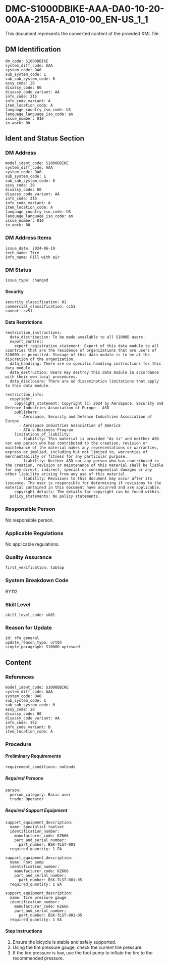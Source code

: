 # DMC-S1000DBIKE-AAA-DA0-10-20-00AA-215A-A_010-00_EN-US_1_1

This document represents the converted content of the provided XML file.

## DM Identification

```
dm_code: S1000DBIKE
system_diff_code: AAA
system_code: DA0
sub_system_code: 1
sub_sub_system_code: 0
assy_code: 20
disassy_code: 00
disassy_code_variant: AA
info_code: 215
info_code_variant: A
item_location_code: A
language_country_iso_code: US
language_language_iso_code: en
issue_number: 010
in_work: 00
```

## Ident and Status Section

### DM Address

```
model_ident_code: S1000DBIKE
system_diff_code: AAA
system_code: DA0
sub_system_code: 1
sub_sub_system_code: 0
assy_code: 20
disassy_code: 00
disassy_code_variant: AA
info_code: 215
info_code_variant: A
item_location_code: A
language_country_iso_code: US
language_language_iso_code: en
issue_number: 010
in_work: 00
```

### DM Address Items

```
issue_date: 2024-06-19
tech_name: Tire
info_name: Fill with air
```

### DM Status

```
issue_type: changed
```

#### Security

```
security_classification: 01
commercial_classification: cc51
caveat: cv51
```

#### Data Restrictions

```
restriction_instructions:
  data_distribution: To be made available to all S1000D users.
  export_control:
    export_registration_statement: Export of this data module to all countries that are the residence of organizations that are users of S1000D is permitted. Storage of this data module is to be at the discretion of the organization.
  data_handling: There are no specific handling instructions for this data module.
  data_destruction: Users may destroy this data module in accordance with their own local procedures.
  data_disclosure: There are no dissemination limitations that apply to this data module.
```

```
restriction_info:
  copyright:
    copyright_statement: Copyright (C) 2024 by AeroSpace, Security and Defence Industries Association of Europe - ASD
    publishers:
      - Aerospace, Security and Defence Industries Association of Europe
      - Aerospace Industries Association of America
      - ATA e-Business Program
    limitations_of_liability:
      - liability: This material is provided "As is" and neither ASD nor any person who has contributed to the creation, revision or maintenance of the material makes any representations or warranties, express or implied, including but not limited to, warranties of merchantability or fitness for any particular purpose.
      - liability: Neither ASD nor any person who has contributed to the creation, revision or maintenance of this material shall be liable for any direct, indirect, special or consequential damages or any other liability arising from any use of this material.
      - liability: Revisions to this document may occur after its issuance. The user is responsible for determining if revisions to the material contained in this document have occurred and are applicable.
    copyright_details: The details for copyright can be found within.
  policy_statements: No policy statements.
```

### Responsible Person

No responsible person.

### Applicable Regulations

No applicable regulations.

### Quality Assurance

```
first_verification: tabtop
```

### System Breakdown Code

BY112

### Skill Level

```
skill_level_code: sk01
```

### Reason for Update

```
id: rfu_general
update_reason_type: urt03
simple_paragraph: S1000D upissued
```

## Content

### References

```
model_ident_code: S1000DBIKE
system_diff_code: AAA
system_code: DA0
sub_system_code: 1
sub_sub_system_code: 0
assy_code: 20
disassy_code: 00
disassy_code_variant: AA
info_code: 362
info_code_variant: B
item_location_code: A
```

### Procedure

#### Preliminary Requirements

```
requirement_conditions: noConds
```

##### Required Persons

```
person:
  person_category: Basic user
  trade: Operator
```

##### Required Support Equipment

```
support_equipment_description:
  name: Specialist toolset
  identification_number:
    manufacturer_code: KZ666
    part_and_serial_number:
      part_number: BSK-TLST-001
  required_quantity: 1 EA
```

```
support_equipment_description:
  name: Foot pump
  identification_number:
    manufacturer_code: KZ666
    part_and_serial_number:
      part_number: BSK-TLST-001-05
  required_quantity: 1 EA
```

```
support_equipment_description:
  name: Tire pressure gauge
  identification_number:
    manufacturer_code: KZ666
    part_and_serial_number:
      part_number: BSK-TLST-001-05
  required_quantity: 1 EA
```

#### Step Instructions

1.  Ensure the bicycle is stable and safely supported.
2.  Using the tire pressure gauge, check the current tire pressure.
3.  If the tire pressure is low, use the foot pump to inflate the tire to the recommended pressure.